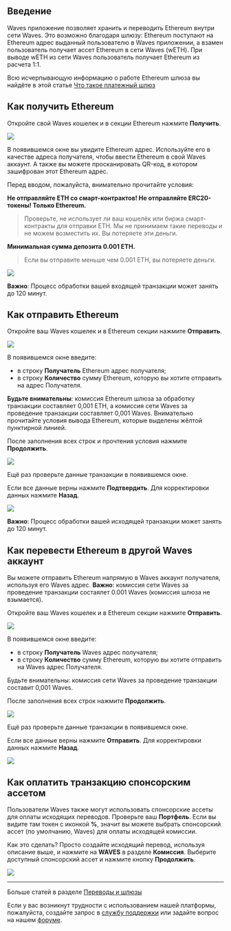 ## Введение

Waves приложение позволяет хранить и переводить Ethereum внутри сети Waves. Это возможно благодаря шлюзу:
Ethereum поступают на Ethereum адрес выданный пользователю в Waves приложении, а взамен пользователь получает ассет Ethereum в сети Waves (wETH).
При выводе wETH из сети Waves пользователь получает Ethereum из расчета 1:1.

Всю исчерпывающую информацию о работе Ethereum шлюза вы найдёте в этой статье [Что такое платежный шлюз](/waves-client/frequently-asked-questions-faq/transfers-and-gateways/payment-gateway.md)

## Как получить Ethereum

Откройте свой Waves кошелек и в секции Ethereum нажмите **Получить**.

![](/_assets/ethereum_transfers_01.png)

В появившемся окне вы увидите Ethereum адрес.
Используйте его в качестве адреса получателя, чтобы ввести Ethereum в свой Waves аккаунт.
А также вы можете просканировать QR-код, в котором зашифрован этот Ethereum адрес.

Перед вводом, пожалуйста, внимательно прочитайте условия:

**Не отправляйте ETH со смарт-контрактов! Не отправляйте ERC20-токены! Только Ethereum.**

>Проверьте, не использует ли ваш кошелёк или биржа смарт-контракты для отправки ETH. Мы не принимаем такие переводы и не можем возместить их. Вы потеряете эти деньги.

**Минимальная сумма депозита 0.001 ETH.**

>Если вы отправите меньше чем 0.001 ETH, вы потеряете деньги.

![](/_assets/ethereum_transfers_02.png)

**Важно**: Процесс обработки вашей входящей транзакции может занять до 120 минут.

## Как отправить Ethereum

Откройте ваш Waves кошелек и в Ethereum секции нажмите **Отправить**.

![](/_assets/ethereum_transfers_01.png)

В появившемся окне введите:

* в строку **Получатель** Ethereum адрес получателя;
* в строку **Количество** сумму Ethereum, которую вы хотите отправить на адрес Получателя.

**Будьте внимательны**: комиссия Ethereum шлюза за обработку транзакции составляет 0,001 ETH, а комиссия сети Waves за проведение транзакции составляет 0,001 Waves.
Внимательно прочитайте условия вывода Ethereum, которые выделены жёлтой пунктирной линией.

После заполнения всех строк и прочтения условия нажмите **Продолжить**.

![](/_assets/ethereum_transfers_04.png)

Ещё раз проверьте данные транзакции в появившемся окне.

Если все данные верны нажмите **Подтвердить**. Для корректировки данных нажмите **Назад**.

![](/_assets/ethereum_transfers_05.png)

**Важно**: Процесс обработки вашей исходящей транзакции может занять до 120 минут.

## Как перевести Ethereum в другой Waves аккаунт

Вы можете отправить Ethereum напрямую в Waves аккаунт получателя, используя его Waves адрес.
**Важно**: комиссия сети Waves за проведение транзакции состаялет 0.001 Waves \(комиссия шлюза не взымается\).

Откройте ваш Waves кошелек и в Ethereum секции нажмите **Отправить**.

![](/_assets/ethereum_transfers_01.png)

В появившемся окне введите:

* в строку **Получатель** Waves адрес получателя;
* в строку **Количество** сумму Ethereum, которую вы хотите отправить на Waves адрес Получателя.

Будьте внимательны: комиссия сети Waves за проведение транзакции составит 0,001 Waves.

После заполнения всех строк нажмите **Продолжить**.

![](/_assets/ethereum_transfers_07.png)

Ещё раз проверьте данные транзакции в появившемся окне.

Если все данные верны нажмите **Отправить**. Для корректировки данных нажмите **Назад**.

![](/_assets/ethereum_transfers_08.png)

## Как оплатить транзакцию спонсорским ассетом

Пользователи Waves также могут использовать спонсорские ассеты для оплаты исходящих переводов. Проверьте ваш **Портфель**. Если вы видите там токен с иконкой **%**, значит вы можете выбрать спонсорский ассет (по умолчанию, Waves) для оплаты исходящей комиссии.

Как это сделать? Просто создайте исходящий перевод, используя описание выше, и нажмите на **WAVES** в разделе **Комиссия**.
Выберите доступный спонсорский ассет и нажмите кнопку **Продолжить**.

![](/_assets/transaction_fee.png)

___



Больше статей в разделе [Переводы и шлюзы](/waves-client/wallet-management.md)

Если у вас возникнут трудности с использованием нашей платформы, пожалуйста, создайте запрос в [службу поддержки](https://support.wavesplatform.com/) или задайте вопрос на нашем [форуме](https://forum.wavesplatform.com/).
